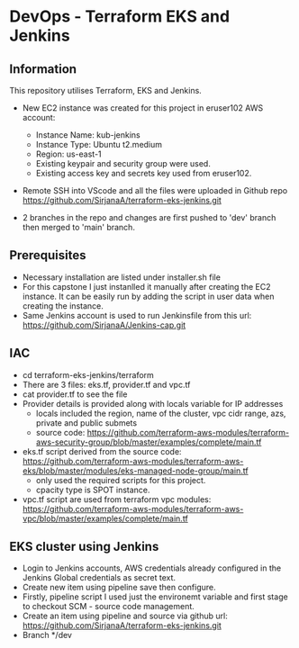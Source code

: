 # DevOps - Terraform EKS and Jenkins

## Information
This repository utilises Terraform, EKS and Jenkins.

- New EC2 instance was created for this project in eruser102 AWS account:
    - Instance Name: kub-jenkins
    - Instance Type: Ubuntu t2.medium
    - Region: us-east-1
    - Existing keypair and security group were used. 
    - Existing access key and secrets key used from eruser102.

- Remote SSH into VScode and all the files were uploaded in Github repo https://github.com/SirjanaA/terraform-eks-jenkins.git 
- 2 branches in the repo and changes are first pushed to 'dev' branch then merged to 'main' branch.

## Prerequisites
* Necessary installation are listed under installer.sh file 
* For this capstone I just instanlled it manually after creating the EC2 instance. It can be easily run by adding the script in user data when creating the instance.
* Same Jenkins account is used to run Jenkinsfile from this url: https://github.com/SirjanaA/Jenkins-cap.git

## IAC
- cd terraform-eks-jenkins/terraform 
- There are 3 files: eks.tf, provider.tf and vpc.tf
- cat provider.tf to see the file
- Provider details is provided along with locals variable for IP addresses
    * locals included the region, name of the cluster, vpc cidr range, azs, private and public submets
    * source code: https://github.com/terraform-aws-modules/terraform-aws-security-group/blob/master/examples/complete/main.tf
- eks.tf script derived from the source code: https://github.com/terraform-aws-modules/terraform-aws-eks/blob/master/modules/eks-managed-node-group/main.tf
    - only used the required scripts for this project.
    - cpacity type is SPOT instance. 
- vpc.tf script are used from terraform vpc modules: https://github.com/terraform-aws-modules/terraform-aws-vpc/blob/master/examples/complete/main.tf

## EKS cluster using Jenkins
- Login to Jenkins accounts, AWS credentials already configured in the Jenkins Global credentials as secret text.
- Create new item using pipeline save then configure.
- Firstly, pipeline script I used just the environemt variable and first stage to checkout SCM - source code management. 
- Create an item using pipeline and source via github url: https://github.com/SirjanaA/terraform-eks-jenkins.git
- Branch */dev 